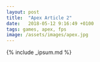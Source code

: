 ```yaml
---
layout: post
title:  "Apex Article 2"
date:   2018-05-12 9:16:49 +0100
tags: games, apex, fps
image: /assets/images/apex.jpg
---
```


{% include _ipsum.md %} 
